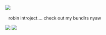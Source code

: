 
![](https://komarev.com/ghpvc/?username=edtroject&color=CED6FE)  ⠀


 ⠀robin introject.... check out my bundlrs nyaw



![](https://cdn.discordapp.com/attachments/379127701015101451/1271752017328476221/Untitled120.png?ex=66b87adc&is=66b7295c&hm=88063f83babf51f95c6ba2ad48ac040f50b6678aeb9b032ec72f8b79b1961ef1&)
 ![](https://cdn.discordapp.com/attachments/379127701015101451/1271751204241805404/Untitled119.png?ex=66b87a1b&is=66b7289b&hm=ebb0ee62c9c5315a753d3be793eaac10305294ac4caa8c900e1f831a98c7d7c9&)

